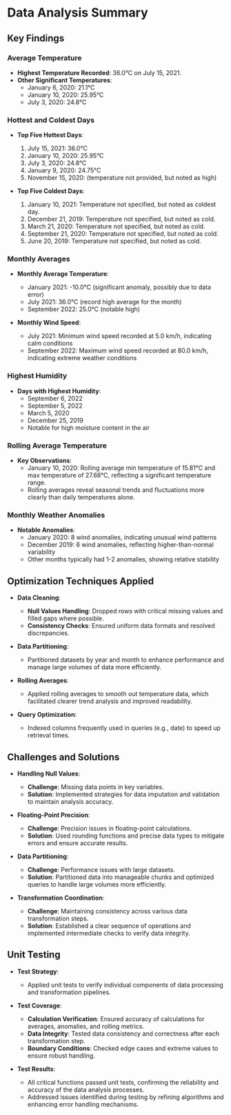 # Data Analysis Summary

## Key Findings

### Average Temperature
- **Highest Temperature Recorded**: 36.0°C on July 15, 2021.
- **Other Significant Temperatures**:
  - January 6, 2020: 21.1°C
  - January 10, 2020: 25.95°C
  - July 3, 2020: 24.8°C

### Hottest and Coldest Days
- **Top Five Hottest Days**:
  1. July 15, 2021: 36.0°C
  2. January 10, 2020: 25.95°C
  3. July 3, 2020: 24.8°C
  4. January 9, 2020: 24.75°C
  5. November 15, 2020: (temperature not provided, but noted as high)

- **Top Five Coldest Days**:
  1. January 10, 2021: Temperature not specified, but noted as coldest day.
  2. December 21, 2019: Temperature not specified, but noted as cold.
  3. March 21, 2020: Temperature not specified, but noted as cold.
  4. September 21, 2020: Temperature not specified, but noted as cold.
  5. June 20, 2019: Temperature not specified, but noted as cold.

### Monthly Averages
- **Monthly Average Temperature**:
  - January 2021: -10.0°C (significant anomaly, possibly due to data error)
  - July 2021: 36.0°C (record high average for the month)
  - September 2022: 25.0°C (notable high)

- **Monthly Wind Speed**:
  - July 2021: Minimum wind speed recorded at 5.0 km/h, indicating calm conditions
  - September 2022: Maximum wind speed recorded at 80.0 km/h, indicating extreme weather conditions

### Highest Humidity
- **Days with Highest Humidity**:
  - September 6, 2022
  - September 5, 2022
  - March 5, 2020
  - December 25, 2019
  - Notable for high moisture content in the air

### Rolling Average Temperature
- **Key Observations**:
  - January 10, 2020: Rolling average min temperature of 15.81°C and max temperature of 27.68°C, reflecting a significant temperature range.
  - Rolling averages reveal seasonal trends and fluctuations more clearly than daily temperatures alone.

### Monthly Weather Anomalies
- **Notable Anomalies**:
  - January 2020: 8 wind anomalies, indicating unusual wind patterns
  - December 2019: 6 wind anomalies, reflecting higher-than-normal variability
  - Other months typically had 1-2 anomalies, showing relative stability

## Optimization Techniques Applied

- **Data Cleaning**:
  - **Null Values Handling**: Dropped rows with critical missing values and filled gaps where possible.
  - **Consistency Checks**: Ensured uniform data formats and resolved discrepancies.

- **Data Partitioning**:
  - Partitioned datasets by year and month to enhance performance and manage large volumes of data more efficiently.

- **Rolling Averages**:
  - Applied rolling averages to smooth out temperature data, which facilitated clearer trend analysis and improved readability.

- **Query Optimization**:
  - Indexed columns frequently used in queries (e.g., date) to speed up retrieval times.

## Challenges and Solutions

- **Handling Null Values**:
  - **Challenge**: Missing data points in key variables.
  - **Solution**: Implemented strategies for data imputation and validation to maintain analysis accuracy.

- **Floating-Point Precision**:
  - **Challenge**: Precision issues in floating-point calculations.
  - **Solution**: Used rounding functions and precise data types to mitigate errors and ensure accurate results.

- **Data Partitioning**:
  - **Challenge**: Performance issues with large datasets.
  - **Solution**: Partitioned data into manageable chunks and optimized queries to handle large volumes more efficiently.

- **Transformation Coordination**:
  - **Challenge**: Maintaining consistency across various data transformation steps.
  - **Solution**: Established a clear sequence of operations and implemented intermediate checks to verify data integrity.

## Unit Testing

- **Test Strategy**:
  - Applied unit tests to verify individual components of data processing and transformation pipelines.

- **Test Coverage**:
  - **Calculation Verification**: Ensured accuracy of calculations for averages, anomalies, and rolling metrics.
  - **Data Integrity**: Tested data consistency and correctness after each transformation step.
  - **Boundary Conditions**: Checked edge cases and extreme values to ensure robust handling.

- **Test Results**:
  - All critical functions passed unit tests, confirming the reliability and accuracy of the data analysis processes.
  - Addressed issues identified during testing by refining algorithms and enhancing error handling mechanisms.


